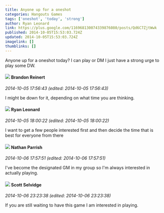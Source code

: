 ```yaml
---
title: Anyone up for a oneshot
categories: Hangouts Games
tags: ['oneshot', 'today', 'strong']
author: Ryan Leonard
link: https://plus.google.com/116968130074339876080/posts/Qd6C7ZjtWwk
published: 2014-10-05T15:53:03.724Z
updated: 2014-10-05T15:53:03.724Z
imagelink: []
thumblinks: []
---
```


Anyone up for a oneshot today? I can play or DM I just have a strong urge to play some DW.
<div id='comment z12dzd2rvkyjtnbgh04cfbjxdqrojri5yeg'>
  <h4><img src='{{site.baseurl}}//images/avatars/115004060069742294090_photo.jpg'> Brandon Reinert</h4>
      <p><cite>2014-10-05 17:56:43 (edited: 2014-10-05 17:56:43)</cite></p>
        <p>I might be down for it, depending on what time you are thinking. </p>
</div>
        

<div id='comment z12dzd2rvkyjtnbgh04cfbjxdqrojri5yeg'>
  <h4><img src='{{site.baseurl}}//images/avatars/116968130074339876080_photo.jpg'> Ryan Leonard</h4>
      <p><cite>2014-10-05 18:00:22 (edited: 2014-10-05 18:00:22)</cite></p>
        <p>I want to get a few people interested first and then decide the time that is best for everyone from there</p>
</div>
        

<div id='comment z12dzd2rvkyjtnbgh04cfbjxdqrojri5yeg'>
  <h4><img src='{{site.baseurl}}//images/avatars/103055870916352771400_photo.jpg'> Nathan Parrish</h4>
      <p><cite>2014-10-06 17:57:51 (edited: 2014-10-06 17:57:51)</cite></p>
        <p>I&#39;ve become the designated GM in my group so I&#39;m always interested in actually playing.</p>
</div>
        

<div id='comment z12dzd2rvkyjtnbgh04cfbjxdqrojri5yeg'>
  <h4><img src='{{site.baseurl}}//images/avatars/102860402526090415450_photo.jpg'> Scott Selvidge</h4>
      <p><cite>2014-10-06 23:23:38 (edited: 2014-10-06 23:23:38)</cite></p>
        <p>If you are still waiting to have this game I am interested in playing.</p>
</div>
        